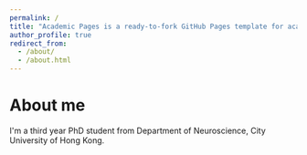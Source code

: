 ```yaml
---
permalink: /
title: "Academic Pages is a ready-to-fork GitHub Pages template for academic personal websites"
author_profile: true
redirect_from: 
  - /about/
  - /about.html
---
```


About me
======
I'm a third year PhD student from Department of Neuroscience, City University of Hong Kong.
